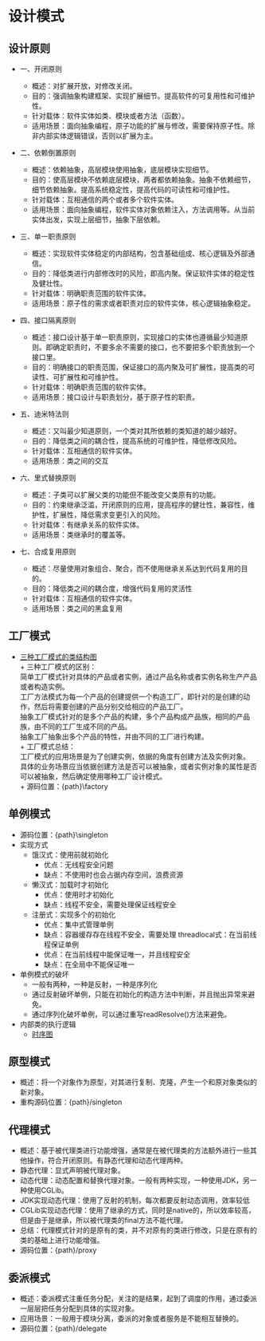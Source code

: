 # 设计模式
## 设计原则
+ 一、开闭原则

    + 概述：对扩展开放，对修改关闭。  
    + 目的：强调抽象构建框架、实现扩展细节。提高软件的可复用性和可维护性。 
    + 针对载体：软件实体如类、模块或者方法（函数）。
    + 适用场景：面向抽象编程，原子功能的扩展与修改，需要保持原子性。除非内部实体逻辑错误，否则以扩展为主。

+ 二、依赖倒置原则

    + 概述：依赖抽象，高层模块使用抽象，底层模块实现细节。  
    + 目的：使高层模块不依赖底层模块，两者都依赖抽象。抽象不依赖细节，细节依赖抽象。提高系统稳定性，提高代码的可读性和可维护性。
    + 针对载体：互相通信的两个或者多个软件实体。
    + 适用场景：面向抽象编程，软件实体对象依赖注入，方法调用等。从当前实体出发，实现上层细节，抽象下层依赖。

+ 三、单一职责原则

    + 概述：实现软件实体稳定的内部结构，包含基础组成、核心逻辑及外部通信。
    + 目的：降低类进行内部修改时的风险，即高内聚。保证软件实体的稳定性及健壮性。
    + 针对载体：明确职责范围的软件实体。
    + 适用场景：原子性的需求或者职责对应的软件实体，核心逻辑抽象稳定。  

+ 四、接口隔离原则

    + 概述：接口设计基于单一职责原则，实现接口的实体也遵循最少知道原则。即确定职责时，不要多余不需要的接口，也不要把多个职责放到一个接口里。  
    + 目的：明确接口的职责范围，保证接口的高内聚及可扩展性，提高类的可读性、可扩展性和可维护性。
    + 针对载体：明确职责范围的软件实体。  
    + 适用场景：接口设计与职责划分，基于原子性的职责。  

+ 五、迪米特法则

    + 概述：又叫最少知道原则，一个类对其所依赖的类知道的越少越好。  
    + 目的：降低类之间的耦合性，提高系统的可维护性，降低修改风险。  
    + 针对载体：互相通信的软件实体。
    + 适用场景：类之间的交互  

+ 六、里式替换原则

    + 概述：子类可以扩展父类的功能但不能改变父类原有的功能。  
    + 目的：约束继承泛滥，开闭原则的应用，提高程序的健壮性，兼容性，维护性，扩展性，降低需求变更引入的风险。  
    + 针对载体：有继承关系的软件实体。
    + 适用场景：类继承时的覆盖等。  

+ 七、合成复用原则

    + 概述：尽量使用对象组合、聚合，而不使用继承关系达到代码复用的目的。  
    + 目的：降低类之间的耦合度，增强代码复用的灵活性  
    + 针对载体：互相通信的软件实体。
    + 适用场景：类之间的黑盒复用  
    
## 工厂模式

   + [三种工厂模式的类结构图](https://www.processon.com/view/link/5c8a0894e4b0f88919adde88)  
    + 三种工厂模式的区别：  
    简单工厂模式针对具体的产品或者实例，通过产品名称或者实例名称生产产品或者构造实例。  
    工厂方法模式为每一个产品的创建提供一个构造工厂，即针对的是创建的动作，然后将需要创建的产品分别交给相应的产品工厂。  
    抽象工厂模式针对的是多个产品的构建，多个产品构成产品族，相同的产品族，由不同的工厂生成不同的产品。  
    抽象工厂抽象出多个产品的特性，并由不同的工厂进行构建。  
    + 工厂模式总结：  
    工厂模式的应用场景是为了创建实例，依据的角度有创建方法及实例对象。  
    具体的业务场景应当依据创建方法是否可以被抽象，或者实例对象的属性是否可以被抽象，然后确定使用哪种工厂设计模式。  
    + 源码位置：{path}\factory
## 单例模式

+ 源码位置：{path}\singleton  
+ 实现方式    
    + 饿汉式：使用前就初始化  
        + 优点：无线程安全问题  
        + 缺点：不使用时也会占据内存空间，浪费资源            
    + 懒汉式：加载时才初始化
        + 优点：使用时才初始化  
        + 缺点：线程不安全，需要处理保证线程安全  
    + 注册式：实现多个的初始化
        + 优点：集中式管理单例
        + 缺点：容器缓存存在线程不安全，需要处理
    threadlocal式：在当前线程保证单例
        + 优点：在当前线程中能保证唯一，并且线程安全
        + 缺点：在全局中不能保证唯一
+ 单例模式的破坏
    + 一般有两种，一种是反射，一种是序列化
    + 通过反射破坏单例，只能在初始化的构造方法中判断，并且抛出异常来避免。
    + 通过序列化破坏单例，可以通过重写readResolve()方法来避免。
+ 内部类的执行逻辑
    + [时序图](https://www.processon.com/view/link/5c924158e4b0afc74419c186)   

## 原型模式
+ 概述：将一个对象作为原型，对其进行复制、克隆，产生一个和原对象类似的新对象。
+ 重构源码位置：{path}/singleton

## 代理模式
+ 概述：基于被代理类进行功能增强，通常是在被代理类的方法额外进行一些其他操作，符合开闭原则。有静态代理和动态代理两种。
+ 静态代理：显式声明被代理对象。
+ 动态代理：动态配置和替换代理对象。一般有两种实现，一种使用JDK，另一种使用CGLib。
+ JDK实现动态代理：使用了反射的机制，每次都要反射动态调用，效率较低
+ CGLib实现动态代理：使用了继承的方式，同时是native的，所以效率较高，但是由于是继承，所以被代理类的final方法不能代理。
+ 总结：代理模式针对的是原有的类，并不对原有的类进行修改，只是在原有的类的基础上进行功能增强。
+ 源码位置：{path}/proxy   

## 委派模式
+ 概述：委派模式注重任务分配，关注的是结果，起到了调度的作用，通过委派一层层把任务分配到具体的实现对象。
+ 应用场景：一般用于模块分离，委派的对象或者服务是不能相互替换的。
+ 源码位置：{path}/delegate


    
    